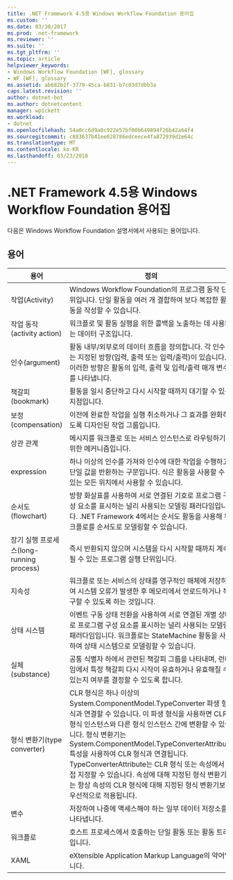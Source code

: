 ```yaml
---
title: .NET Framework 4.5용 Windows Workflow Foundation 용어집
ms.custom: ''
ms.date: 03/30/2017
ms.prod: .net-framework
ms.reviewer: ''
ms.suite: ''
ms.tgt_pltfrm: ''
ms.topic: article
helpviewer_keywords:
- Windows Workflow Foundation [WF], glossary
- WF [WF], glossary
ms.assetid: ab682b2f-3779-45ca-b831-b7c03d7dbb3a
caps.latest.revision: ''
author: dotnet-bot
ms.author: dotnetcontent
manager: wpickett
ms.workload:
- dotnet
ms.openlocfilehash: 54a0cc6d9a0c922e57bf00b649894f26b42a64f4
ms.sourcegitcommit: c883637b41ee028786edceece4fa872939d2e64c
ms.translationtype: MT
ms.contentlocale: ko-KR
ms.lasthandoff: 03/23/2018
---
```

# <a name="windows-workflow-foundation-glossary-for-net-framework-45"></a>.NET Framework 4.5용 Windows Workflow Foundation 용어집
다음은 Windows Workflow Foundation 설명서에서 사용되는 용어입니다.  
  
## <a name="terms"></a>용어  
  
|용어|정의|  
|----------|----------------|  
|작업(Activity)|Windows Workflow Foundation의 프로그램 동작 단위입니다. 단일 활동을 여러 개 결합하여 보다 복잡한 활동을 작성할 수 있습니다.|  
|작업 동작(activity action)|워크플로 및 활동 실행을 위한 콜백을 노출하는 데 사용되는 데이터 구조입니다.|  
|인수(argument)|활동 내부/외부로의 데이터 흐름을 정의합니다. 각 인수에는 지정된 방향(입력, 출력 또는 입력/출력)이 있습니다. 이러한 방향은 활동의 입력, 출력 및 입력/출력 매개 변수를 나타냅니다.|  
|책갈피(bookmark)|활동을 일시 중단하고 다시 시작할 때까지 대기할 수 있는 지점입니다.|  
|보정(compensation)|이전에 완료한 작업을 실행 취소하거나 그 효과를 완화하도록 디자인된 작업 그룹입니다.|  
|상관 관계|메시지를 워크플로 또는 서비스 인스턴스로 라우팅하기 위한 메커니즘입니다.|  
|expression|하나 이상의 인수를 가져와 인수에 대한 작업을 수행하고 단일 값을 반환하는 구문입니다. 식은 활동을 사용할 수 있는 모든 위치에서 사용할 수 있습니다.|  
|순서도(flowchart)|방향 화살표를 사용하여 서로 연결된 기호로 프로그램 구성 요소를 표시하는 널리 사용되는 모델링 패러다임입니다.  .NET Framework 4에서는 순서도 활동을 사용해 워크플로를 순서도로 모델링할 수 있습니다.|  
|장기 실행 프로세스(long-running process)|즉시 반환되지 않으며 시스템을 다시 시작할 때까지 계속될 수 있는 프로그램 실행 단위입니다.|  
|지속성|워크플로 또는 서비스의 상태를 영구적인 매체에 저장하여 시스템 오류가 발생한 후 메모리에서 언로드하거나 복구할 수 있도록 하는 것입니다.|  
|상태 시스템|이벤트 구동 상태 전환을 사용하여 서로 연결된 개별 상태로 프로그램 구성 요소를 표시하는 널리 사용되는 모델링 패러다임입니다.  워크플로는 StateMachine 활동을 사용하여 상태 시스템으로 모델링할 수 있습니다.|  
|실체(substance)|공통 식별자 하에서 관련된 책갈피 그룹을 나타내며, 런타임에서 특정 책갈피 다시 시작이 유효하거나 유효해질 수 있는지 여부를 결정할 수 있도록 합니다.|  
|형식 변환기(type converter)|CLR 형식은 하나 이상의 System.ComponentModel.TypeConverter 파생 형식과 연결할 수 있습니다. 이 파생 형식을 사용하면 CLR 형식 인스턴스와 다른 형식 인스턴스 간에 변환할 수 있습니다. 형식 변환기는 System.ComponentModel.TypeConverterAttribute 특성을 사용하여 CLR 형식과 연결됩니다.  TypeConverterAttribute는 CLR 형식 또는 속성에서 직접 지정할 수 있습니다. 속성에 대해 지정된 형식 변환기는 항상 속성의 CLR 형식에 대해 지정된 형식 변환기보다 우선적으로 적용됩니다.|  
|변수|저장하여 나중에 액세스해야 하는 일부 데이터 저장소를 나타냅니다.|  
|워크플로|호스트 프로세스에서 호출하는 단일 활동 또는 활동 트리입니다.|  
|XAML|eXtensible Application Markup Language의 약어입니다.|
